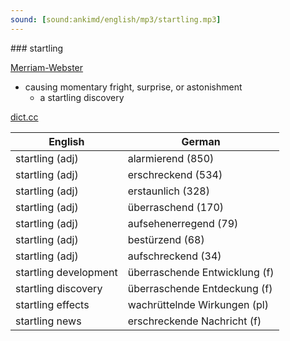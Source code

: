 ```yaml
---
sound: [sound:ankimd/english/mp3/startling.mp3]
---
```


\### startling

[Merriam-Webster](https://www.merriam-webster.com/dictionary/startling)

- causing momentary fright, surprise, or astonishment
    - a startling discovery

[dict.cc](https://www.dict.cc/startling)

| English        | German       |
| -------------- | ------------ |
| startling (adj) | alarmierend (850) |
| startling (adj) | erschreckend (534) |
| startling (adj) | erstaunlich (328) |
| startling (adj) | überraschend (170) |
| startling (adj) | aufsehenerregend (79) |
| startling (adj) | bestürzend (68) |
| startling (adj) | aufschreckend (34) |
| startling development | überraschende Entwicklung (f) |
| startling discovery | überraschende Entdeckung (f) |
| startling effects | wachrüttelnde Wirkungen (pl) |
| startling news | erschreckende Nachricht (f) |
